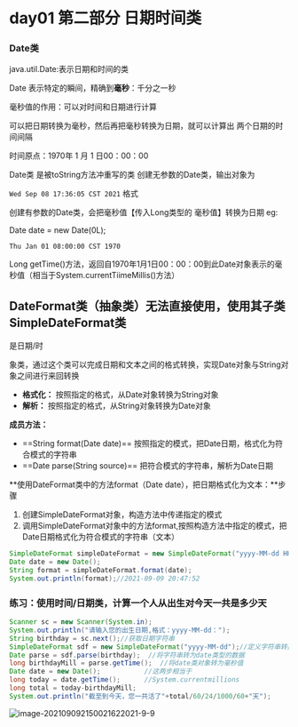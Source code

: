 # day01 第二部分 日期时间类

### Date类

java.util.Date:表示日期和时间的类

Date 表示特定的瞬间，精确到**毫秒**：千分之一秒

毫秒值的作用：可以对时间和日期进行计算

可以把日期转换为毫秒，然后再把毫秒转换为日期，就可以计算出 两个日期的时间间隔

时间原点：1970年 1 月 1 日00：00：00

Date类 是被toString方法冲重写的类    创建无参数的Date类，输出对象为

`Wed Sep 08 17:36:05 CST 2021` 格式

创建有参数的Date类，会把毫秒值【传入Long类型的 毫秒值】转换为日期  eg:

Date date =  new Date(0L);

`Thu Jan 01 08:00:00 CST 1970`



Long getTime()方法，返回自1970年1月1日00：00：00到此Date对象表示的毫秒值（相当于System.currentTiimeMillis()方法）



## DateFormat类（抽象类）无法直接使用，使用其子类  SimpleDateFormat类

是日期/时

象类，通过这个类可以完成日期和文本之间的格式转换，实现Date对象与String对象之间进行来回转换

* **格式化：** 按照指定的格式，从Date对象转换为String对象
* **解析：**     按照指定的格式，从String对象转换为Date对象

**成员方法：** 

* ==String format(Date date)==  按照指定的模式，把Date日期，格式化为符合模式的字符串
* ==Date parse(String source)== 把符合模式的字符串，解析为Date日期

**使用DateFormat类中的方法format（Date date），把日期格式化为文本：**步骤

1. 创建SimpleDateFormat对象，构造方法中传递指定的模式
2. 调用SimpleDateFormat对象中的方法format,按照构造方法中指定的模式，把Date日期格式化为符合模式的字符串（文本）

```java
SimpleDateFormat simpleDateFormat = new SimpleDateFormat("yyyy-MM-dd HH:mm:ss");//"yyyy-MM-dd HH:mm:ss"日期格式，可变动
Date date = new Date();
String format = simpleDateFormat.format(date);
System.out.println(format);//2021-09-09 20:47:52
```

### 练习：使用时间/日期类，计算一个人从出生对今天一共是多少天 

```java
Scanner sc = new Scanner(System.in);
System.out.println("请输入您的出生日期,格式：yyyy-MM-dd：");
String birthday = sc.next();//获取日期字符串
SimpleDateFormat sdf = new SimpleDateFormat("yyyy-MM-dd");//定义字符串转换的格式
Date parse = sdf.parse(birthday);  //将字符串转为date类型的数据
long birthdayMill = parse.getTime();  //将date类对象转为毫秒值
Date date = new Date();           //这两步相当于
long today = date.getTime();      //System.currentmillions
long total = today-birthdayMill;
System.out.println("截至到今天，您一共活了"+total/60/24/1000/60+"天");    
```

![image-20210909215002162](C:\Users\19900\AppData\Roaming\Typora\typora-user-images\image-20210909215002162.png)2021-9-9